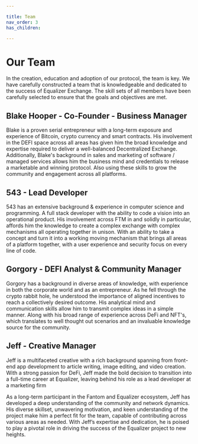 ```yaml
---

title: Team
nav_order: 3
has_children:

---
```


# Our Team

In the creation, education and adoption of our protocol, the team is key. We have carefully constructed a team that is knowledgeable and dedicated to the success of Equalizer Exchange. The skill sets of all members have been carefully selected to ensure that the goals and objectives are met.

## Blake Hooper - Co-Founder - Business Manager

Blake is a proven serial entrepreneur with a long-term exposure and experience of Bitcoin, crypto currency and smart contracts. His involvement in the DEFI space across all areas has given him the broad knowledge and expertise required to deliver a well-balanced Decentralized Exchange.
Additionally, Blake's background in sales and marketing of software / managed services allows him the business mind and credentials to release a marketable and winning protocol. Also using these skills to grow the community and engagement across all platforms. 

## 543 - Lead Developer

543 has an extensive background & experience in computer science and programming. A full stack developer with the ability to code a vision into an operational product. His involvement across FTM in and solidly in particular, affords him the knowledge to create a complex exchange with complex mechanisms all operating together in unison.
With an ability to take a concept and turn it into a working moving mechanism that brings all areas of a platform together, with a user experience and security focus on every line of code.

## Gorgory - DEFI Analyst & Community Manager

Gorgory has a background in diverse areas of knowledge, with experience in both the corporate world and as an entrepreneur. As he fell through the crypto rabbit hole, he understood the importance of aligned incentives to reach a collectively desired outcome. His analytical mind and communication skills allow him to transmit complex ideas in a simple manner.
Along with his broad range of experience across DeFi and NFT's, which translates to well thought out scenarios and an invaluable knowledge source for the community.

## Jeff - Creative Manager

Jeff is a multifaceted creative with a rich background spanning from front-end app development to article writing, image editing, and video creation. With a strong passion for DeFi, Jeff made the bold decision to transition into a full-time career at Equalizer, leaving behind his role as a lead developer at a marketing firm

As a long-term participant in the Fantom and Equalizer ecosystem, Jeff has developed a deep understanding of the community and network dynamics. His diverse skillset, unwavering motivation, and keen understanding of the project make him a perfect fit for the team, capable of contributing across various areas as needed. With Jeff’s expertise and dedication, he is poised to play a pivotal role in driving the success of the Equalizer project to new heights.
